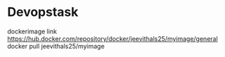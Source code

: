 # Devopstask
dockerimage link 
https://hub.docker.com/repository/docker/jeevithals25/myimage/general
docker pull jeevithals25/myimage
